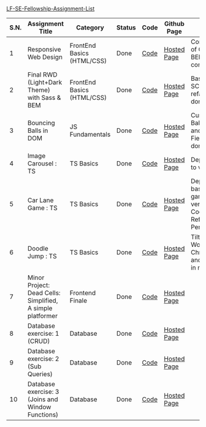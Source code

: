#

[LF-SE-Fellowship-Assignment-List](https://nisan-shrestha.github.io/LF-SE-Fellowship-Assignment-List/)

<table id="assignments-table">
  <thead>
    <tr>
      <th>S.N.</th>
      <th style="width: 250px">Assignment Title</th>
      <th>Category</th>
      <th>Status</th>
      <th>Code</th>
      <th>Github Page</th>
      <th>Note</th>
    </tr>
  </thead>
  <tbody>
    <tr>
      <td>1</td>
      <td>Responsive Web Design</td>
      <td>FrontEnd Basics (HTML/CSS)</td>
      <td class="done">Done</td>
      <td>
        <a
          href="https://github.com/Nisan-Shrestha/LF-SE-Asgn-1-RWD"
          class="code-link"
          >Code</a
        >
      </td>
      <td>
        <a
          href="https://nisan-shrestha.github.io/LF-SE-Asgn-1-RWD/"
          class="hosted-link"
          >Hosted Page</a
        >
      </td>
      <td class="highlight">Conversion of CSS to BEM complete.</td>
    </tr>
    <tr>
      <td>2</td>
      <td>Final RWD (Light+Dark Theme) with Sass &amp; BEM</td>
      <td>FrontEnd Basics (HTML/CSS)</td>
      <td class="done">Done</td>
      <td>
        <a
          href="https://github.com/Nisan-Shrestha/LF-SE-Asgn-2-Final-RWD-multitheme"
          class="code-link"
          >Code</a
        >
      </td>
      <td>
        <a
          href="https://nisan-shrestha.github.io/LF-SE-Asgn-2-Final-RWD-multitheme/"
          class="hosted-link"
          >Hosted Page</a
        >
      </td>
      <td>Basic SCSS refactoring done.</td>
    </tr>
    <tr>
      <td>3</td>
      <td>Bouncing Balls in DOM</td>
      <td>JS Fundamentals</td>
      <td class="done">Done</td>
      <td>
        <a
          href="https://github.com/Nisan-Shrestha/Bouncy-Balls"
          class="code-link"
          >Code</a
        >
      </td>
      <td>
        <a
          href="https://nisan-shrestha.github.io/Bouncy-Balls/"
          class="hosted-link"
          >Hosted Page</a
        >
      </td>
      <td>Custom Ball Count and Force Field effect done.</td>
    </tr>
    <tr>
      <td>4</td>
      <td>Image Carousel : TS</td>
      <td>TS Basics</td>
      <td class="done">Done</td>
      <td>
        <a href="https://github.com/Nisan-Shrestha/Carousel" class="code-link"
          >Code</a
        >
      </td>
      <td>
        <a href="https://carousel-green-eta.vercel.app/" class="hosted-link"
          >Hosted Page</a
        >
      </td>
      <td class="highlight">Deployed to vercel.</td>
    </tr>
    <tr>
      <td>5</td>
      <td>Car Lane Game : TS</td>
      <td>TS Basics</td>
      <td class="done">Done</td>
      <td>
        <a
          href="https://github.com/Nisan-Shrestha/Quick-Canvas-Game"
          class="code-link"
          >Code</a
        >
      </td>
      <td>
        <a href="https://quick-canvas-game.vercel.app/" class="hosted-link"
          >Hosted Page</a
        >
      </td>
      <td>Deployed basic game to vercel, Code Refactor Pending.</td>
    </tr>
    <tr>
      <td>6</td>
      <td>Doodle Jump : TS</td>
      <td>TS Basics</td>
      <td class="done">Done</td>
      <td>
        <a
          href="https://github.com/Nisan-Shrestha/Doodle-Jump-Canvas-TS"
          class="code-link"
          >Code</a
        >
      </td>
      <td>
        <a href="https://doodle-jump-canvas-ts.vercel.app/" class="hosted-link"
          >Hosted Page</a
        >
      </td>
      <td class="highlight">
        Tilt to play Works on Chrome and Edge in mobile.
      </td>
    </tr>
    <tr>
      <td>7</td>
      <td>Minor Project: Dead Cells: Simplified, A simple platformer</td>
      <td>Frontend Finale</td>
      <td class="done">Done</td>
      <td>
        <a
          href="https://github.com/Nisan-Shrestha/platformer2d-dead-cells"
          class="code-link"
          >Code</a
        >
      </td>
      <td>
        <a
          href="https://platformer2d-dead-cells.vercel.app/"
          class="hosted-link"
          >Hosted Page</a
        >
      </td>
      <td></td>
    </tr>
    <tr>
      <td>8</td>
      <td>Database exercise: 1 (CRUD)</td>
      <td>Database</td>
      <td class="done">Done</td>
      <td>
        <a
          href="https://github.com/Nisan-Shrestha/LF-DB-Master/tree/main/Day1"
          class="code-link"
          >Code</a
        >
      </td>
      <td><a href="N/A" class="hosted-link NA">Hosted Page</a></td>
      <td></td>
    </tr>
    <tr>
      <td>9</td>
      <td>Database exercise: 2 (Sub Queries)</td>
      <td>Database</td>
      <td class="done">Done</td>
      <td>
        <a
          href="https://github.com/Nisan-Shrestha/LF-DB-Master/tree/main/Day2"
          class="code-link"
          >Code</a
        >
      </td>
      <td><a href="N/A" class="hosted-link NA">Hosted Page</a></td>
      <td></td>
    </tr>
    <tr>
      <td>10</td>
      <td>Database exercise: 3 (Joins and Window Functions)</td>
      <td>Database</td>
      <td class="done">Done</td>
      <td>
        <a
          href="https://github.com/Nisan-Shrestha/LF-DB-Master/tree/main/Day3"
          class="code-link"
          >Code</a
        >
      </td>
      <td><a href="N/A" class="hosted-link NA">Hosted Page</a></td>
      <td></td>
    </tr>
  </tbody>
</table>
